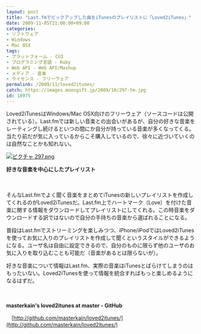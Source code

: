 ```yaml
---
layout: post
title: "Last.fmでピックアップした曲をiTunesのプレイリストに「Loved2iTunes」"
date: 2009-11-05T21:00:00+09:00
categories:
- ソフトウェア
- Windows
- Mac OSX
tags: 
- プラットフォーム - CUI
- プログラミング言語 - Ruby
- Web API - Web API/Mashup
- メディア - 音楽
- ライセンス - フリーウェア
permalink: /2009/11/loved2itunes/
catch: https://images.moongift.jp/2009/10/297-tm.jpg
id: 18975
---
```

Loved2iTunesはWindows/Mac OSX向けのフリーウェア（ソースコードは公開されている）。Last.fmでは新しい音楽との出会いがあるが、自分の好きな音楽をレーティングし続けるといつの間にか自分が持っている音楽が多くなってくる。当たり前だが気に入っているからこそ購入しているので、徐々に近づいていくのは自然なことかも知れない。

  

[![ピクチャ 297.png](https://images.moongift.jp/2009/10/297-tm.jpg)](https://images.moongift.jp/2009/10/297.png)  
  
**好きな音楽を中心にしたプレイリスト**

  

　

  

そんなLast.fmでよく聞く音楽をまとめてiTunesの新しいプレイリストを作成してくれるのがLoved2iTunesだ。Last.fm上でハートマーク（Love）を付けた音楽に関する情報をダウンロードしてプレイリストにしてくれる。この時音楽をダウンロードする訳ではないので自分の手持ちの音楽から選ばれることになる。

  
  
<!--more-->

普段はLast.fmでストリーミングを楽しみつつ、iPhone/iPodではLoved2iTunesを使ってお気に入りのプレイリストを作成して聞くというスタイルができるようになる。ユーザ名は自由に設定できるので、自分のものに限らず他のユーザのお気に入りを取り込むことも可能だ（音楽があるとは限らないが）。

  

好きな音楽について情報はLast.fm、実際の音楽はiTunesとばらけてしまうのはもったいない。Loved2iTunesを使って情報を統合すればもっと楽しめるようになるはずだ。

  

　

  

**masterkain's loved2itunes at master - GitHub**  
  
　[http://github.com/masterkain/loved2itunes/](http://github.com/masterkain/loved2itunes/)

  
